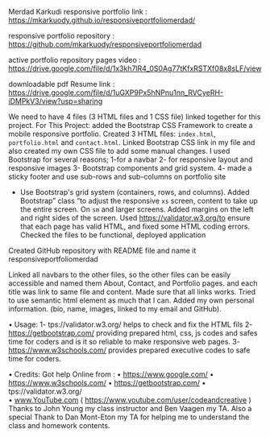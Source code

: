 

Merdad Karkudi responsive portfolio link :  https://mkarkuody.github.io/responsiveportfoliomerdad/


responsive portfolio repository : https://github.com/mkarkuody/responsiveportfoliomerdad


active portfolio repository pages video : https://drive.google.com/file/d/1x3kh7lR4_0S0Ag77tKfxRSTXf08x8sLF/view

downloadable  pdf Resume link : https://drive.google.com/file/d/1uGXP9Px5hNPnu1nn_RVCyeRH-iDMPkV3/view?usp=sharing


We need to have 4 files (3 HTML files and 1 CSS file) linked together for this project. For This Project:
added the Bootstrap CSS Framework to create a mobile responsive portfolio. Created 3 HTML files: `index.html`, `portfolio.html` and `contact.html`. Linked Bootstrap CSS link in my file and also created my own CSS file to add some manual changes. I used Bootstrap for several reasons;
   1-for a navbar
   2- for responsive layout and responsive images
   3- Bootstrap components and grid system.
   4- made a sticky footer and use sub-rows and sub-columns on portfolio site
* Use Bootstrap's grid system (containers, rows, and columns).
Added Bootstrap” class “to adjust the responsive `xs` screen, content to take up the entire screen. On `sm` and larger screens. Added margins on the left and right sides of the screen.
Used https://validator.w3.org/to ensure that each page has valid HTML, and fixed some HTML coding errors.
Checked the files to be functional, deployed application

Created GitHub repository with README file and name it responsiveportfoliomerdad

Linked all navbars to the other files, so the other files can be easily accessible and named them About, Contact, and Portfolio pages. and each title was link to same file and content.
Made sure that all links works. Tried to use semantic html element as much that I can.
Added my own personal information. (bio, name, images, linked to my email and GitHub).
 
• Usage: 
1-	tps://validator.w3.org/  helps to check and fix the HTML fils
2-	https://getbootstrap.com/  providing prepared html, css, js codes and safes time for coders and is it so reliable to make responsive web pages.
3-	https://www.w3schools.com/ provides prepared executive codes to safe time for coders.

• Credits:
Got help Online from : 
•	https://www.google.com/
•	https://www.w3schools.com/
•	https://getbootstrap.com/
•	tps://validator.w3.org/  
•	www.YouTube.com  ( https://www.youtube.com/user/codeandcreative )
 Thanks to John Young my class instructor and Ben Vaagen my TA. Also a special Thank to Dan Mont-Eton my TA for helping me to understand the class and homework contents.

